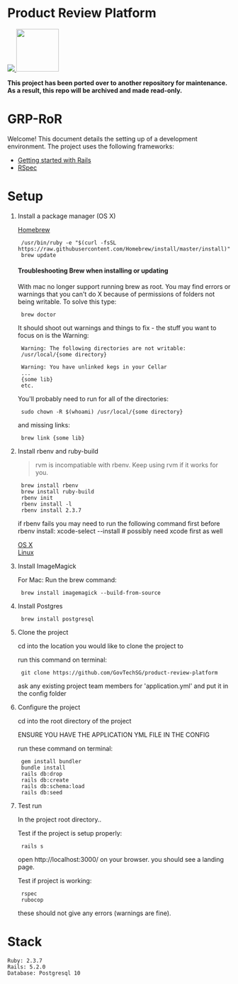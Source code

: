 # Product Review Platform

<a href="https://teamcity.gahmen.tech/viewType.html?buildTypeId=ProductReviewPlatform_UnitTest&guest=1"> 
<img src="https://teamcity.gahmen.tech/app/rest/builds/buildType(id:ProductReviewPlatform_UnitTest)/statusIcon"/>
</a>

<img src="public/favicon.png" width="96" />

**This project has been ported over to another repository for maintenance. As a result, this repo will be archived and made read-only.**

# GRP-RoR

Welcome! This document details the setting up of a development environment. The project uses the following frameworks:

* [Getting started with Rails](http://guides.rubyonrails.org/getting_started.html)
* [RSpec](http://rspec.info/)

# Setup
1. Install a package manager (OS X)

	[Homebrew](http://brew.sh/)

		/usr/bin/ruby -e "$(curl -fsSL https://raw.githubusercontent.com/Homebrew/install/master/install)"
		brew update
		
    #### Troubleshooting Brew when installing or updating
    
    With mac no longer support running brew as root. You may find errors or warnings that you can't do X because of
     permissions of folders not being writable. To solve this type:
     
        brew doctor      
    
    It should shoot out warnings and things to fix - the stuff you want to focus on is the Warning:
        
        Warning: The following directories are not writable:
        /usr/local/{some directory}
        
        Warning: You have unlinked kegs in your Cellar
        ...
        {some lib}
        etc.

    You'll probably need to run for all of the directories:
    
        sudo chown -R $(whoami) /usr/local/{some directory}
    
    and missing links:
    
        brew link {some lib}


1. Install rbenv and ruby-build

	> rvm is incompatiable with rbenv. Keep using rvm if it works for you.

		brew install rbenv
		brew install ruby-build
		rbenv init
		rbenv install -l
		rbenv install 2.3.7

	if rbenv fails you may need to run the following command first before rbenv install: 
		xcode-select --install # possibly need xcode first as well

	[OS X](https://github.com/rbenv/rbenv#homebrew-on-mac-os-x)  
	[Linux](https://github.com/rbenv/rbenv#installation)

1. Install ImageMagick
	
	For Mac: Run the brew command:
	
	    brew install imagemagick --build-from-source
	    
1. Install Postgres

        brew install postgresql	

1. Clone the project

	cd into the location you would like to clone the project to

	run this command on terminal: 

		git clone https://github.com/GovTechSG/product-review-platform

	ask any existing project team members for 'application.yml' and put it in the config folder

1. Configure the project

	cd into the root directory of the project
	
	ENSURE YOU HAVE THE APPLICATION YML FILE IN THE CONFIG

	run these command on terminal: 

        gem install bundler
		bundle install
		rails db:drop
		rails db:create
		rails db:schema:load
		rails db:seed

1. Test run

	In the project root directory..

	Test if the project is setup properly:
		
		rails s

    open http://localhost:3000/ on your browser. you should see a landing page.

	Test if project is working:

		rspec
		rubocop

    these should not give any errors (warnings are fine).
# Stack
	Ruby: 2.3.7
	Rails: 5.2.0
	Database: Postgresql 10
